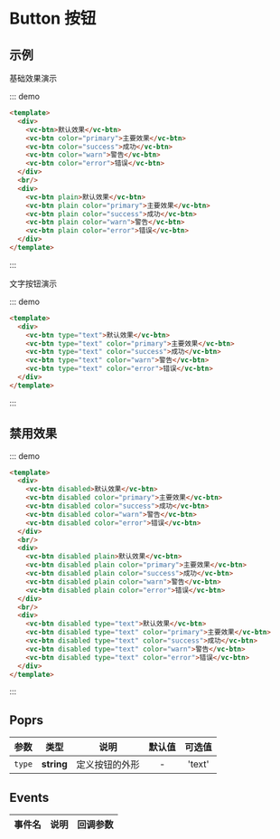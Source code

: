 # Button 按钮

## 示例

基础效果演示

::: demo 
```html
<template>
  <div>
    <vc-btn>默认效果</vc-btn>
    <vc-btn color="primary">主要效果</vc-btn>
    <vc-btn color="success">成功</vc-btn>
    <vc-btn color="warn">警告</vc-btn>
    <vc-btn color="error">错误</vc-btn>
  </div>
  <br/>
  <div>
    <vc-btn plain>默认效果</vc-btn>
    <vc-btn plain color="primary">主要效果</vc-btn>
    <vc-btn plain color="success">成功</vc-btn>
    <vc-btn plain color="warn">警告</vc-btn>
    <vc-btn plain color="error">错误</vc-btn>
  </div>
</template>
```
:::

文字按钮演示

::: demo 
```html
<template>
  <div>
    <vc-btn type="text">默认效果</vc-btn>
    <vc-btn type="text" color="primary">主要效果</vc-btn>
    <vc-btn type="text" color="success">成功</vc-btn>
    <vc-btn type="text" color="warn">警告</vc-btn>
    <vc-btn type="text" color="error">错误</vc-btn>
  </div>
</template>
```
:::

## 禁用效果

::: demo 
```html
<template>
  <div>
    <vc-btn disabled>默认效果</vc-btn>
    <vc-btn disabled color="primary">主要效果</vc-btn>
    <vc-btn disabled color="success">成功</vc-btn>
    <vc-btn disabled color="warn">警告</vc-btn>
    <vc-btn disabled color="error">错误</vc-btn>
  </div>
  <br/>
  <div>
    <vc-btn disabled plain>默认效果</vc-btn>
    <vc-btn disabled plain color="primary">主要效果</vc-btn>
    <vc-btn disabled plain color="success">成功</vc-btn>
    <vc-btn disabled plain color="warn">警告</vc-btn>
    <vc-btn disabled plain color="error">错误</vc-btn>
  </div>
  <br/>
  <div>
    <vc-btn disabled type="text">默认效果</vc-btn>
    <vc-btn disabled type="text" color="primary">主要效果</vc-btn>
    <vc-btn disabled type="text" color="success">成功</vc-btn>
    <vc-btn disabled type="text" color="warn">警告</vc-btn>
    <vc-btn disabled type="text" color="error">错误</vc-btn>
  </div>
</template>
```
:::


## Poprs

| 参数 | 类型 | 说明 | 默认值 | 可选值 |
|---|---|---|:---:|:---:|
| `type` | **string** | 定义按钮的外形 | - | 'text' |

## Events

| 事件名 | 说明 | 回调参数 |
| --- | --- | --- |

